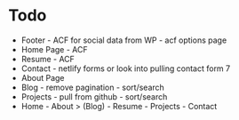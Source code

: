 # Todo

- Footer - ACF for social data from WP - acf options page
- Home Page - ACF
- Resume - ACF
- Contact - netlify forms or look into pulling contact form 7
- About Page
- Blog - remove pagination - sort/search
- Projects - pull from github - sort/search
- Home - About > (Blog) - Resume - Projects - Contact
